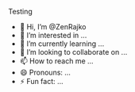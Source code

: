 Testing

- 👋 Hi, I’m @ZenRajko
- 👀 I’m interested in ...
- 🌱 I’m currently learning ...
- 💞️ I’m looking to collaborate on ...
- 📫 How to reach me ...
- 😄 Pronouns: ...
- ⚡ Fun fact: ...

<!---
ZenRajko/ZenRajko is a ✨ special ✨ repository because its `README.md` (this file) appears on your GitHub profile.
You can click the Preview link to take a look at your changes.
--->
